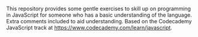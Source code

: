 
This repository provides some gentle exercises to skill up on programming in JavaScript for someone who has a basic understanding of the language. Extra comments included to aid understanding. Based on the Codecademy JavaScript track at https://www.codecademy.com/learn/javascript.
